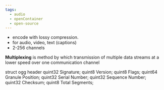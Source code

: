 ```yaml
---
tags:
  - audio
  - openContainer
  - open-source
---
```

- encode with lossy compression.
- for audio, video, text (captions)
- 2-256 channels

**Multiplexing** is method by which transmission of multiple data streams at a lower speed over one communication channel



struct ogg header
    quint32 Signature;
    quint8   Version;
    quint8   Flags;
    quint64 Granule Position;
    quint32 Serial Number;
    quint32 Sequence Number;
    quint32 Checksum;
    quint8   Total Segments;